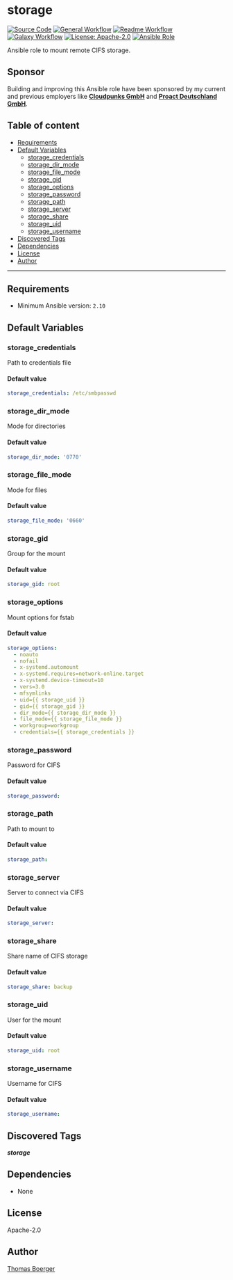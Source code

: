 # storage

[![Source Code](https://img.shields.io/badge/github-source%20code-blue?logo=github&logoColor=white)](https://github.com/rolehippie/storage)
[![General Workflow](https://github.com/rolehippie/storage/actions/workflows/general.yml/badge.svg)](https://github.com/rolehippie/storage/actions/workflows/general.yml)
[![Readme Workflow](https://github.com/rolehippie/storage/actions/workflows/docs.yml/badge.svg)](https://github.com/rolehippie/storage/actions/workflows/docs.yml)
[![Galaxy Workflow](https://github.com/rolehippie/storage/actions/workflows/galaxy.yml/badge.svg)](https://github.com/rolehippie/storage/actions/workflows/galaxy.yml)
[![License: Apache-2.0](https://img.shields.io/github/license/rolehippie/storage)](https://github.com/rolehippie/storage/blob/master/LICENSE)
[![Ansible Role](https://img.shields.io/badge/role-rolehippie.storage-blue)](https://galaxy.ansible.com/rolehippie/storage)

Ansible role to mount remote CIFS storage.

## Sponsor

Building and improving this Ansible role have been sponsored by my current and previous employers like **[Cloudpunks GmbH](https://cloudpunks.de)** and **[Proact Deutschland GmbH](https://www.proact.eu)**.

## Table of content

- [Requirements](#requirements)
- [Default Variables](#default-variables)
  - [storage_credentials](#storage_credentials)
  - [storage_dir_mode](#storage_dir_mode)
  - [storage_file_mode](#storage_file_mode)
  - [storage_gid](#storage_gid)
  - [storage_options](#storage_options)
  - [storage_password](#storage_password)
  - [storage_path](#storage_path)
  - [storage_server](#storage_server)
  - [storage_share](#storage_share)
  - [storage_uid](#storage_uid)
  - [storage_username](#storage_username)
- [Discovered Tags](#discovered-tags)
- [Dependencies](#dependencies)
- [License](#license)
- [Author](#author)

---

## Requirements

- Minimum Ansible version: `2.10`

## Default Variables

### storage_credentials

Path to credentials file

#### Default value

```YAML
storage_credentials: /etc/smbpasswd
```

### storage_dir_mode

Mode for directories

#### Default value

```YAML
storage_dir_mode: '0770'
```

### storage_file_mode

Mode for files

#### Default value

```YAML
storage_file_mode: '0660'
```

### storage_gid

Group for the mount

#### Default value

```YAML
storage_gid: root
```

### storage_options

Mount options for fstab

#### Default value

```YAML
storage_options:
  - noauto
  - nofail
  - x-systemd.automount
  - x-systemd.requires=network-online.target
  - x-systemd.device-timeout=10
  - vers=3.0
  - mfsymlinks
  - uid={{ storage_uid }}
  - gid={{ storage_gid }}
  - dir_mode={{ storage_dir_mode }}
  - file_mode={{ storage_file_mode }}
  - workgroup=workgroup
  - credentials={{ storage_credentials }}
```

### storage_password

Password for CIFS

#### Default value

```YAML
storage_password:
```

### storage_path

Path to mount to

#### Default value

```YAML
storage_path:
```

### storage_server

Server to connect via CIFS

#### Default value

```YAML
storage_server:
```

### storage_share

Share name of CIFS storage

#### Default value

```YAML
storage_share: backup
```

### storage_uid

User for the mount

#### Default value

```YAML
storage_uid: root
```

### storage_username

Username for CIFS

#### Default value

```YAML
storage_username:
```

## Discovered Tags

**_storage_**


## Dependencies

- None

## License

Apache-2.0

## Author

[Thomas Boerger](https://github.com/tboerger)
